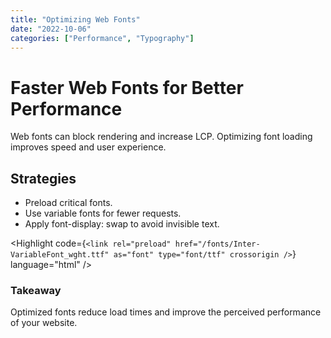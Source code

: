 ```yaml
---
title: "Optimizing Web Fonts"
date: "2022-10-06"
categories: ["Performance", "Typography"]
---
```


# Faster Web Fonts for Better Performance

Web fonts can block rendering and increase LCP. Optimizing font loading improves speed and user experience.

## Strategies

- Preload critical fonts.  
- Use variable fonts for fewer requests.  
- Apply font-display: swap to avoid invisible text.

<Highlight code={`<link rel="preload" href="/fonts/Inter-VariableFont_wght.ttf" as="font" type="font/ttf" crossorigin />`} language="html" />

### Takeaway

Optimized fonts reduce load times and improve the perceived performance of your website.